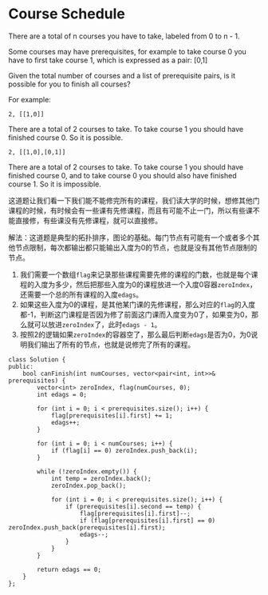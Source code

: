 Course Schedule
========
There are a total of n courses you have to take, labeled from 0 to n - 1.

Some courses may have prerequisites, for example to take course 0 you have to first take course 1, which is expressed as a pair: [0,1]

Given the total number of courses and a list of prerequisite pairs, is it possible for you to finish all courses?

For example:

`2, [[1,0]]`

There are a total of 2 courses to take. To take course 1 you should have finished course 0. So it is possible.

`2, [[1,0],[0,1]]`

There are a total of 2 courses to take. To take course 1 you should have finished course 0, and to take course 0 you should also have finished course 1. So it is impossible.

这道题让我们看一下我们能不能修完所有的课程，我们读大学的时候，想修其他门课程的时候，有时候会有一些课有先修课程，而且有可能不止一门，所以有些课不能直接修，有些课没有先修课程，就可以直接修。

解法：这道题是典型的拓扑排序，图论的基础。每门节点有可能有一个或者多个其他节点限制，每次都输出都只能输出入度为0的节点，也就是没有其他节点限制的节点。

1. 我们需要一个数组`flag`来记录那些课程需要先修的课程的门数，也就是每个课程的入度为多少，然后把那些入度为0的课程放进一个入度0容器`zeroIndex`，还需要一个总的所有课程的入度`edags`。
1. 如果这些入度为0的课程，是其他某门课的先修课程，那么对应的`flag`的入度都-1，判断这门课程是否因为修了前面这门课而入度变为0了，如果变为0，那么就可以放进`zeroIndex`了，此时`edags - 1`。
1. 按照2的逻辑如果`zeroIndex`的容器空了，那么最后判断`edags`是否为0，为0说明我们输出了所有的节点，也就是说修完了所有的课程。

```
class Solution {
public:
    bool canFinish(int numCourses, vector<pair<int, int>>& prerequisites) {
        vector<int> zeroIndex, flag(numCourses, 0);
        int edags = 0;

        for (int i = 0; i < prerequisites.size(); i++) {
            flag[prerequisites[i].first] += 1;
            edags++;
        }

        for (int i = 0; i < numCourses; i++) {
            if (flag[i] == 0) zeroIndex.push_back(i);
        }

        while (!zeroIndex.empty()) {
            int temp = zeroIndex.back();
            zeroIndex.pop_back();

            for (int i = 0; i < prerequisites.size(); i++) {
                if (prerequisites[i].second == temp) {
                    flag[prerequisites[i].first]--;
                    if (flag[prerequisites[i].first] == 0) zeroIndex.push_back(prerequisites[i].first);
                    edags--;
                }
            }
        }

        return edags == 0;
    }
};
```
